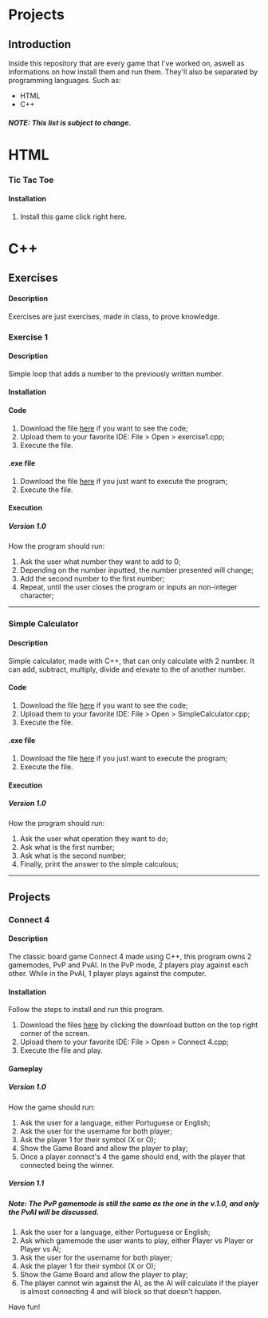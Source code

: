 # Projects

## Introduction

Inside this repository that are every game that I've worked on, aswell as informations on how install them and run them.
They'll also be separated by programming languages. Such as:
  - HTML
  - C++

##### NOTE: This list is subject to change.

# HTML

### Tic Tac Toe

#### Installation

1. Install this game click right here.

# C++

## Exercises

#### Description

Exercises are just exercises, made in class, to prove knowledge.

### Exercise 1

#### Description

Simple loop that adds a number to the previously written number.

#### Installation

#### Code

1. Download the file [here](C++/Exercises/Exercise1/Exercise1.cpp) if you want to see the code;
2. Upload them to your favorite IDE: File > Open > exercise1.cpp;
3. Execute the file.

#### .exe file

1. Download the file [here](C++/Exercises/Exercise1/Exercise1.exe) if you just want to execute the program;
2. Execute the file.

#### Execution

##### Version 1.0

How the program should run:

1. Ask the user what number they want to add to 0;
2. Depending on the number inputted, the number presented will change;
3. Add the second number to the first number;
4. Repeat, until the user closes the program or inputs an non-integer character;

---------------------------------------------------------------------------------

### Simple Calculator

#### Description

Simple calculator, made with C++, that can only calculate with 2 number. It can add, subtract, multiply, divide and elevate to the of another number.

#### Code

1. Download the file [here](C++/Exercises/SimpleCalculator.cpp) if you want to see the code;
2. Upload them to your favorite IDE: File > Open > SimpleCalculator.cpp;
3. Execute the file.

#### .exe file

1. Download the file [here](IPHERE) if you just want to execute the program;
2. Execute the file.

#### Execution

##### Version 1.0

How the program should run:

1. Ask the user what operation they want to do;
2. Ask what is the first number;
3. Ask what is the second number;
4. Finally, print the answer to the simple calculous;

---------------------------------------------------------------------------------

## Projects

### Connect 4

#### Description

The classic board game Connect 4 made using C++, this program owns 2 gamemodes, PvP and PvAI.
In the PvP mode, 2 players play against each other.
While in the PvAI, 1 player plays against the computer.

#### Installation

Follow the steps to install and run this program.

1. Download the files [here](C++/Connect4.cpp) by clicking the download button on the top right corner of the screen.
2. Upload them to your favorite IDE: File > Open > Connect 4.cpp;
3. Execute the file and play.

#### Gameplay

##### Version 1.0

How the game should run:

1. Ask the user for a language, either Portuguese or English;
2. Ask the user for the username for both player;
3. Ask the player 1 for their symbol (X or O);
4. Show the Game Board and allow the player to play;
5. Once a player connect's 4 the game should end, with the player that connected being the winner.

##### Version 1.1

##### Note: The PvP gamemode is still the same as the one in the v.1.0, and only the PvAI will be discussed.

1. Ask the user for a language, either Portuguese or English;
2. Ask which gamemode the user wants to play, either Player vs Player or Player vs AI;
3. Ask the user for the username for both player;
4. Ask the player 1 for their symbol (X or O);
5. Show the Game Board and allow the player to play;
6. The player cannot win against the AI, as the AI will calculate if the player is almost connecting 4 and will block so that doesn't happen.

Have fun!
